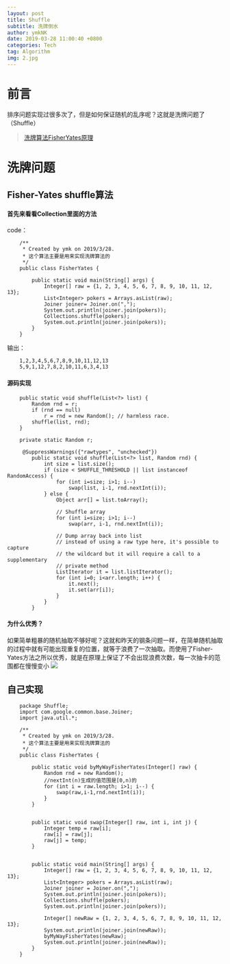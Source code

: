 ```yaml
---
layout: post
title: Shuffle
subtitle: 洗牌倒水
author: ymkNK
date: 2019-03-28 11:00:40 +0800
categories: Tech
tag: Algorithm
img: 2.jpg
---
```

# 前言
排序问题实现过很多次了，但是如何保证随机的乱序呢？这就是洗牌问题了（Shuffle）  
>[洗牌算法FisherYates原理](https://www.cnblogs.com/dodng/p/4485713.html)


# 洗牌问题

## Fisher-Yates shuffle算法

#### 首先来看看Collection里面的方法
code：

		/**
		 * Created by ymk on 2019/3/28.
		 * 这个算法主要是用来实现洗牌算法的
		 */
		public class FisherYates {

		    public static void main(String[] args) {
		        Integer[] raw = {1, 2, 3, 4, 5, 6, 7, 8, 9, 10, 11, 12, 13};
		        List<Integer> pokers = Arrays.asList(raw);
		        Joiner joiner= Joiner.on(",");
		        System.out.println(joiner.join(pokers));
		        Collections.shuffle(pokers);
		        System.out.println(joiner.join(pokers));
		    }
		}

输出：

		1,2,3,4,5,6,7,8,9,10,11,12,13
		5,9,1,12,7,8,2,10,11,6,3,4,13

#### 源码实现

	    
	    public static void shuffle(List<?> list) {
	        Random rnd = r;
	        if (rnd == null)
	            r = rnd = new Random(); // harmless race.
	        shuffle(list, rnd);
	    }

	    private static Random r;

		 @SuppressWarnings({"rawtypes", "unchecked"})
		    public static void shuffle(List<?> list, Random rnd) {
		        int size = list.size();
		        if (size < SHUFFLE_THRESHOLD || list instanceof RandomAccess) {
		            for (int i=size; i>1; i--)
		                swap(list, i-1, rnd.nextInt(i));
		        } else {
		            Object arr[] = list.toArray();

		            // Shuffle array
		            for (int i=size; i>1; i--)
		                swap(arr, i-1, rnd.nextInt(i));

		            // Dump array back into list
		            // instead of using a raw type here, it's possible to capture
		            // the wildcard but it will require a call to a supplementary
		            // private method
		            ListIterator it = list.listIterator();
		            for (int i=0; i<arr.length; i++) {
		                it.next();
		                it.set(arr[i]);
		            }
		        }
		    }

#### 为什么优秀？
如果简单粗暴的随机抽取不够好呢？这就和昨天的钢条问题一样，在简单随机抽取的过程中就有可能出现重复的位置，就等于浪费了一次抽取。而使用了Fisher-Yates方法之所以优秀，就是在原理上保证了不会出现浪费次数，每一次抽卡的范围都在慢慢变小
![](https://images0.cnblogs.com/blog2015/734743/201505/071802188601847.png)

## 自己实现
		package Shuffle;
		import com.google.common.base.Joiner;
		import java.util.*;

		/**
		 * Created by ymk on 2019/3/28.
		 * 这个算法主要是用来实现洗牌算法的
		 */
		public class FisherYates {

		    public static void byMyWayFisherYates(Integer[] raw) {
		        Random rnd = new Random();
		        //nextInt(n)生成的值范围是[0,n)的
		        for (int i = raw.length; i>1; i--) {
		            swap(raw,i-1,rnd.nextInt(i));
		        }
		    }


		    public static void swap(Integer[] raw, int i, int j) {
		        Integer temp = raw[i];
		        raw[i] = raw[j];
		        raw[j] = temp;
		    }


		    public static void main(String[] args) {
		        Integer[] raw = {1, 2, 3, 4, 5, 6, 7, 8, 9, 10, 11, 12, 13};
		        List<Integer> pokers = Arrays.asList(raw);
		        Joiner joiner = Joiner.on(",");
		        System.out.println(joiner.join(pokers));
		        Collections.shuffle(pokers);
		        System.out.println(joiner.join(pokers));

		        Integer[] newRaw = {1, 2, 3, 4, 5, 6, 7, 8, 9, 10, 11, 12, 13};
		        System.out.println(joiner.join(newRaw));
		        byMyWayFisherYates(newRaw);
		        System.out.println(joiner.join(newRaw));
		    }
		}
